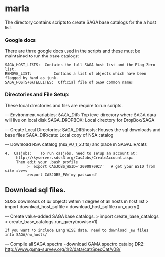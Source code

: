 # marla
The directory contains scripts to create SAGA base catalogs for the a
host list.

### Google docs
There are three google docs used in the scripts and these must be maintained to run the base catalogs:

	SAGA_HOST_LISTS:  Contains the full SAGA host list and the Flag Zero list.
	REMOVE_LIST:          Contains a list of objects which have been flagged by hand as junk.
	SAGA_HOSTS+SATELLITES:  Official file of SAGA common names

### Directories and File Setup:
These local directories and files are require to run scripts.

--  Environment variables:
    SAGA_DIR:           Top level directory where SAGA data will live on local disk
	SAGA_DROPBOX:  Local directory for DropBox/SAGA

-- Create Local Directories:
	SAGA_DIR/hosts:    Houses the sql downloads and base files
	SAGA_DIR/cats:      Local copy of NSA catalog


-- Download NSA catalog (nsa_v0_1_2.fits) and place in SAGADIR/cats
	
	4.  Casjobs:    To run casjobs, need to setup an account at:
         http://skyserver.sdss3.org/CasJobs/CreateAccount.aspx
	     Then edit your .bash_profile
              >  export CASJOBS_WSID='2090870927'   # get your WSID from site above
	          >export CASJOBS_PW='my password'


## Download sql files.
SDSS downloads of *all* objects within 1 degree of all hosts in host list
	> import download_host_sqlfile
	> download_host_sqlfile.run_query()


--  Create value-added SAGA base catalogs.
	> import create_base_catalogs
	> create_base_catalogs.run_query(nowise=1)

	If you want to include Lang WISE data, need to download _nw files
    into SAGA/nw_hosts/


-- Compile all SAGA spectra
     - download GAMA spectro catalog DR2: http://www.gama-survey.org/dr2/data/cat/SpecCat/v08/
